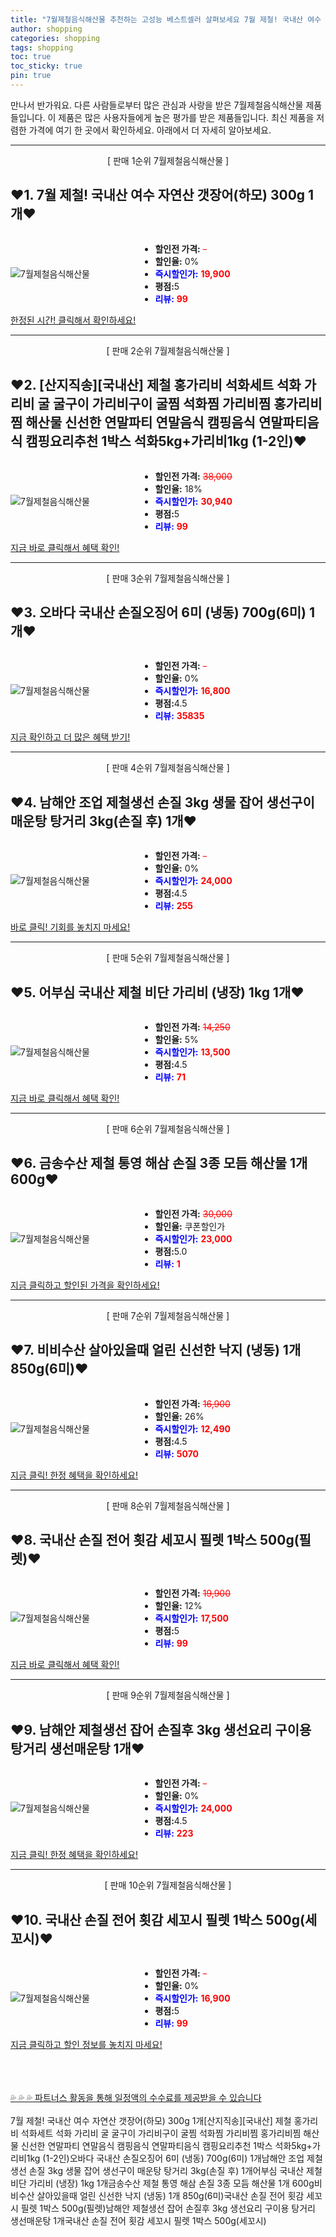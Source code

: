 ```yaml
---
title: "7월제철음식해산물 추천하는 고성능 베스트셀러 살펴보세요 7월 제철! 국내산 여수 자연산"
author: shopping
categories: shopping
tags: shopping
toc: true
toc_sticky: true
pin: true
---
```

만나서 반가워요. 다른 사람들로부터 많은 관심과 사랑을 받은 7월제철음식해산물 제품들입니다. 이 제품은 많은 사용자들에게 높은 평가를 받은 제품들입니다. 최신 제품을 저렴한 가격에 여기 한 곳에서 확인하세요. 아래에서 더 자세히 알아보세요.

---
<p class="toplist" style="margin: 0 auto; display: block; width: fit-content;">[ 판매 1순위 7월제철음식해산물 ]</p>

<h2><strong>❤️1. 7월 제철! 국내산 여수 자연산 갯장어(하모) 300g 1개❤️</strong></h2>

<div style="display: flex; align-items: center;">
    <div style="flex: 0.4;">
        <img src="https://thumbnail9.coupangcdn.com/thumbnails/remote/230x230ex/image/vendor_inventory/b98e/97fc818b96d6266a0e7f57672f3d5db744c51d4755de6cbc73621d938a08.jpg" alt="7월제철음식해산물" style="max-width: 100%;">
    </div>
    <div style="flex: 0.6; margin-left: 10px;">
        <ul>
            <li><strong>할인전 가격:</strong> <del style="color: red;">-</del></li>
            <li><strong>할인율:</strong> 0%</li>
            <li><span style='color:blue'><strong>즉시할인가:</strong></span> <span style='color:red'><strong>19,900</strong></span></li>
            <li><strong>평점:</strong>5</li>
            <li><span style='color:blue'><strong>리뷰:</strong></span> <span style='color:red'><strong>99</strong></span></li>
        </ul>
    </div>
</div>
<div class="center">
    <a href="https://selin100587.github.io?lptag=AF9450613&subid=githubio&pageKey=8218781413&traceid=V0-153&itemId=23614392317&vendorItemId=90640017906" class="myButton">
        한정된 시간! 클릭해서 확인하세요!
    </a>
</div>


---
<p class="toplist" style="margin: 0 auto; display: block; width: fit-content;">[ 판매 2순위 7월제철음식해산물 ]</p>

<h2><strong>❤️2. [산지직송][국내산] 제철 홍가리비 석화세트 석화 가리비 굴 굴구이 가리비구이 굴찜 석화찜 가리비찜 홍가리비찜 해산물 신선한 연말파티 연말음식 캠핑음식 연말파티음식 캠핑요리추천 1박스 석화5kg+가리비1kg (1-2인)❤️</strong></h2>

<div style="display: flex; align-items: center;">
    <div style="flex: 0.4;">
        <img src="https://thumbnail9.coupangcdn.com/thumbnails/remote/230x230ex/image/vendor_inventory/eb94/0b43216fed819b2007d5d3757d60a34d9c073496abb171fe3f06bf3b0e49.jpg" alt="7월제철음식해산물" style="max-width: 100%;">
    </div>
    <div style="flex: 0.6; margin-left: 10px;">
        <ul>
            <li><strong>할인전 가격:</strong> <del style="color: red;">38,000</del></li>
            <li><strong>할인율:</strong> 18%</li>
            <li><span style='color:blue'><strong>즉시할인가:</strong></span> <span style='color:red'><strong>30,940</strong></span></li>
            <li><strong>평점:</strong>5</li>
            <li><span style='color:blue'><strong>리뷰:</strong></span> <span style='color:red'><strong>99</strong></span></li>
        </ul>
    </div>
</div>
<div class="center">
    <a href="https://selin100587.github.io?lptag=AF9450613&subid=githubio&pageKey=7763178900&traceid=V0-153&itemId=20939657329&vendorItemId=88005975951" class="myButton">
        지금 바로 클릭해서 혜택 확인!
    </a>
</div>


---
<p class="toplist" style="margin: 0 auto; display: block; width: fit-content;">[ 판매 3순위 7월제철음식해산물 ]</p>

<h2><strong>❤️3. 오바다 국내산 손질오징어 6미 (냉동) 700g(6미) 1개❤️</strong></h2>

<div style="display: flex; align-items: center;">
    <div style="flex: 0.4;">
        <img src="https://thumbnail9.coupangcdn.com/thumbnails/remote/230x230ex/image/retail/images/1105214885154990-970c7479-83d1-4d7a-9305-4492954e5449.jpg" alt="7월제철음식해산물" style="max-width: 100%;">
    </div>
    <div style="flex: 0.6; margin-left: 10px;">
        <ul>
            <li><strong>할인전 가격:</strong> <del style="color: red;">-</del></li>
            <li><strong>할인율:</strong> 0%</li>
            <li><span style='color:blue'><strong>즉시할인가:</strong></span> <span style='color:red'><strong>16,800</strong></span></li>
            <li><strong>평점:</strong>4.5</li>
            <li><span style='color:blue'><strong>리뷰:</strong></span> <span style='color:red'><strong>35835</strong></span></li>
        </ul>
    </div>
</div>
<div class="center">
    <a href="https://selin100587.github.io?lptag=AF9450613&subid=githubio&pageKey=6188181799&traceid=V0-153&itemId=12197036700&vendorItemId=79468042937" class="myButton">
        지금 확인하고 더 많은 혜택 받기!
    </a>
</div>


---
<p class="toplist" style="margin: 0 auto; display: block; width: fit-content;">[ 판매 4순위 7월제철음식해산물 ]</p>

<h2><strong>❤️4. 남해안 조업 제철생선 손질 3kg 생물 잡어 생선구이 매운탕 탕거리 3kg(손질 후) 1개❤️</strong></h2>

<div style="display: flex; align-items: center;">
    <div style="flex: 0.4;">
        <img src="https://thumbnail6.coupangcdn.com/thumbnails/remote/230x230ex/image/vendor_inventory/9b78/2058c446b5d39a53fd72ca298b1ddd7d79fe975fe4d22e730b2393d69f85.jpg" alt="7월제철음식해산물" style="max-width: 100%;">
    </div>
    <div style="flex: 0.6; margin-left: 10px;">
        <ul>
            <li><strong>할인전 가격:</strong> <del style="color: red;">-</del></li>
            <li><strong>할인율:</strong> 0%</li>
            <li><span style='color:blue'><strong>즉시할인가:</strong></span> <span style='color:red'><strong>24,000</strong></span></li>
            <li><strong>평점:</strong>4.5</li>
            <li><span style='color:blue'><strong>리뷰:</strong></span> <span style='color:red'><strong>255</strong></span></li>
        </ul>
    </div>
</div>
<div class="center">
    <a href="https://selin100587.github.io?lptag=AF9450613&subid=githubio&pageKey=5766269031&traceid=V0-153&itemId=9782454482&vendorItemId=77066081538" class="myButton">
        바로 클릭! 기회를 놓치지 마세요!
    </a>
</div>


---
<p class="toplist" style="margin: 0 auto; display: block; width: fit-content;">[ 판매 5순위 7월제철음식해산물 ]</p>

<h2><strong>❤️5. 어부심 국내산 제철 비단 가리비 (냉장) 1kg 1개❤️</strong></h2>

<div style="display: flex; align-items: center;">
    <div style="flex: 0.4;">
        <img src="https://thumbnail9.coupangcdn.com/thumbnails/remote/230x230ex/image/rs_quotation_api/zzt9xgas/fa4f0af7196e4ead94793fa6823f485a.jpg" alt="7월제철음식해산물" style="max-width: 100%;">
    </div>
    <div style="flex: 0.6; margin-left: 10px;">
        <ul>
            <li><strong>할인전 가격:</strong> <del style="color: red;">14,250</del></li>
            <li><strong>할인율:</strong> 5%</li>
            <li><span style='color:blue'><strong>즉시할인가:</strong></span> <span style='color:red'><strong>13,500</strong></span></li>
            <li><strong>평점:</strong>4.5</li>
            <li><span style='color:blue'><strong>리뷰:</strong></span> <span style='color:red'><strong>71</strong></span></li>
        </ul>
    </div>
</div>
<div class="center">
    <a href="https://selin100587.github.io?lptag=AF9450613&subid=githubio&pageKey=8008907491&traceid=V0-153&itemId=22335179843&vendorItemId=89380448158" class="myButton">
        지금 바로 클릭해서 혜택 확인!
    </a>
</div>


---
<p class="toplist" style="margin: 0 auto; display: block; width: fit-content;">[ 판매 6순위 7월제철음식해산물 ]</p>

<h2><strong>❤️6. 금송수산 제철 통영 해삼 손질 3종 모듬 해산물 1개 600g❤️</strong></h2>

<div style="display: flex; align-items: center;">
    <div style="flex: 0.4;">
        <img src="https://thumbnail6.coupangcdn.com/thumbnails/remote/230x230ex/image/vendor_inventory/8972/2a1103b2b1c81ec73ed4ea25fa7a323aa572f062543dd12e5de703db8f0a.png" alt="7월제철음식해산물" style="max-width: 100%;">
    </div>
    <div style="flex: 0.6; margin-left: 10px;">
        <ul>
            <li><strong>할인전 가격:</strong> <del style="color: red;">30,000</del></li>
            <li><strong>할인율:</strong> 쿠폰할인가</li>
            <li><span style='color:blue'><strong>즉시할인가:</strong></span> <span style='color:red'><strong>23,000</strong></span></li>
            <li><strong>평점:</strong>5.0</li>
            <li><span style='color:blue'><strong>리뷰:</strong></span> <span style='color:red'><strong>1</strong></span></li>
        </ul>
    </div>
</div>
<div class="center">
    <a href="https://selin100587.github.io?lptag=AF9450613&subid=githubio&pageKey=8180649213&traceid=V0-153&itemId=23119251509&vendorItemId=90152425690" class="myButton">
        지금 클릭하고 할인된 가격을 확인하세요!
    </a>
</div>


---
<p class="toplist" style="margin: 0 auto; display: block; width: fit-content;">[ 판매 7순위 7월제철음식해산물 ]</p>

<h2><strong>❤️7. 비비수산 살아있을때 얼린 신선한 낙지 (냉동) 1개 850g(6미)❤️</strong></h2>

<div style="display: flex; align-items: center;">
    <div style="flex: 0.4;">
        <img src="https://thumbnail6.coupangcdn.com/thumbnails/remote/230x230ex/image/retail/images/2022/06/08/14/7/e24df1be-89be-4612-94e7-d41563475f7b.jpg" alt="7월제철음식해산물" style="max-width: 100%;">
    </div>
    <div style="flex: 0.6; margin-left: 10px;">
        <ul>
            <li><strong>할인전 가격:</strong> <del style="color: red;">16,900</del></li>
            <li><strong>할인율:</strong> 26%</li>
            <li><span style='color:blue'><strong>즉시할인가:</strong></span> <span style='color:red'><strong>12,490</strong></span></li>
            <li><strong>평점:</strong>4.5</li>
            <li><span style='color:blue'><strong>리뷰:</strong></span> <span style='color:red'><strong>5070</strong></span></li>
        </ul>
    </div>
</div>
<div class="center">
    <a href="https://selin100587.github.io?lptag=AF9450613&subid=githubio&pageKey=6597488586&traceid=V0-153&itemId=14912331992&vendorItemId=82150965657" class="myButton">
        지금 클릭! 한정 혜택을 확인하세요!
    </a>
</div>


---
<p class="toplist" style="margin: 0 auto; display: block; width: fit-content;">[ 판매 8순위 7월제철음식해산물 ]</p>

<h2><strong>❤️8. 국내산 손질 전어 횟감 세꼬시 필렛 1박스 500g(필렛)❤️</strong></h2>

<div style="display: flex; align-items: center;">
    <div style="flex: 0.4;">
        <img src="https://thumbnail6.coupangcdn.com/thumbnails/remote/230x230ex/image/vendor_inventory/5d7d/b05210a6dfa65dde7f1d64e4a916ef9b64aad18bb99c6ee5500ca31c0362.jpg" alt="7월제철음식해산물" style="max-width: 100%;">
    </div>
    <div style="flex: 0.6; margin-left: 10px;">
        <ul>
            <li><strong>할인전 가격:</strong> <del style="color: red;">19,900</del></li>
            <li><strong>할인율:</strong> 12%</li>
            <li><span style='color:blue'><strong>즉시할인가:</strong></span> <span style='color:red'><strong>17,500</strong></span></li>
            <li><strong>평점:</strong>5</li>
            <li><span style='color:blue'><strong>리뷰:</strong></span> <span style='color:red'><strong>99</strong></span></li>
        </ul>
    </div>
</div>
<div class="center">
    <a href="https://selin100587.github.io?lptag=AF9450613&subid=githubio&pageKey=8253201253&traceid=V0-153&itemId=23763804386&vendorItemId=90788185750" class="myButton">
        지금 바로 클릭해서 혜택 확인!
    </a>
</div>


---
<p class="toplist" style="margin: 0 auto; display: block; width: fit-content;">[ 판매 9순위 7월제철음식해산물 ]</p>

<h2><strong>❤️9. 남해안 제철생선 잡어 손질후 3kg 생선요리 구이용 탕거리 생선매운탕 1개❤️</strong></h2>

<div style="display: flex; align-items: center;">
    <div style="flex: 0.4;">
        <img src="https://thumbnail8.coupangcdn.com/thumbnails/remote/230x230ex/image/vendor_inventory/b890/e09278ab2b74ae4d970147ecc22c8f440527cacd095c964748cfdc4317f1.jpg" alt="7월제철음식해산물" style="max-width: 100%;">
    </div>
    <div style="flex: 0.6; margin-left: 10px;">
        <ul>
            <li><strong>할인전 가격:</strong> <del style="color: red;">-</del></li>
            <li><strong>할인율:</strong> 0%</li>
            <li><span style='color:blue'><strong>즉시할인가:</strong></span> <span style='color:red'><strong>24,000</strong></span></li>
            <li><strong>평점:</strong>4.5</li>
            <li><span style='color:blue'><strong>리뷰:</strong></span> <span style='color:red'><strong>223</strong></span></li>
        </ul>
    </div>
</div>
<div class="center">
    <a href="https://selin100587.github.io?lptag=AF9450613&subid=githubio&pageKey=6212820493&traceid=V0-153&itemId=12393082748&vendorItemId=79662713335" class="myButton">
        지금 클릭! 한정 혜택을 확인하세요!
    </a>
</div>


---
<p class="toplist" style="margin: 0 auto; display: block; width: fit-content;">[ 판매 10순위 7월제철음식해산물 ]</p>

<h2><strong>❤️10. 국내산 손질 전어 횟감 세꼬시 필렛 1박스 500g(세꼬시)❤️</strong></h2>

<div style="display: flex; align-items: center;">
    <div style="flex: 0.4;">
        <img src="https://thumbnail6.coupangcdn.com/thumbnails/remote/230x230ex/image/vendor_inventory/5d7d/b05210a6dfa65dde7f1d64e4a916ef9b64aad18bb99c6ee5500ca31c0362.jpg" alt="7월제철음식해산물" style="max-width: 100%;">
    </div>
    <div style="flex: 0.6; margin-left: 10px;">
        <ul>
            <li><strong>할인전 가격:</strong> <del style="color: red;">-</del></li>
            <li><strong>할인율:</strong> 0%</li>
            <li><span style='color:blue'><strong>즉시할인가:</strong></span> <span style='color:red'><strong>16,900</strong></span></li>
            <li><strong>평점:</strong>5</li>
            <li><span style='color:blue'><strong>리뷰:</strong></span> <span style='color:red'><strong>99</strong></span></li>
        </ul>
    </div>
</div>
<div class="center">
    <a href="https://selin100587.github.io?lptag=AF9450613&subid=githubio&pageKey=8253201253&traceid=V0-153&itemId=23763804387&vendorItemId=90788185756" class="myButton">
        지금 클릭하고 할인 정보를 놓치지 마세요!
    </a>
</div>

<br><br><br>[💦 💦 💦 파트너스 활동을 통해 일정액의 수수료를 제공받을 수 있습니다](https://link.coupang.com/a/bcpT2c)<br><br>7월 제철! 국내산 여수 자연산 갯장어(하모) 300g 1개[산지직송][국내산] 제철 홍가리비 석화세트 석화 가리비 굴 굴구이 가리비구이 굴찜 석화찜 가리비찜 홍가리비찜 해산물 신선한 연말파티 연말음식 캠핑음식 연말파티음식 캠핑요리추천 1박스 석화5kg+가리비1kg (1-2인)오바다 국내산 손질오징어 6미 (냉동) 700g(6미) 1개남해안 조업 제철생선 손질 3kg 생물 잡어 생선구이 매운탕 탕거리 3kg(손질 후) 1개어부심 국내산 제철 비단 가리비 (냉장) 1kg 1개금송수산 제철 통영 해삼 손질 3종 모듬 해산물 1개 600g비비수산 살아있을때 얼린 신선한 낙지 (냉동) 1개 850g(6미)국내산 손질 전어 횟감 세꼬시 필렛 1박스 500g(필렛)남해안 제철생선 잡어 손질후 3kg 생선요리 구이용 탕거리 생선매운탕 1개국내산 손질 전어 횟감 세꼬시 필렛 1박스 500g(세꼬시)